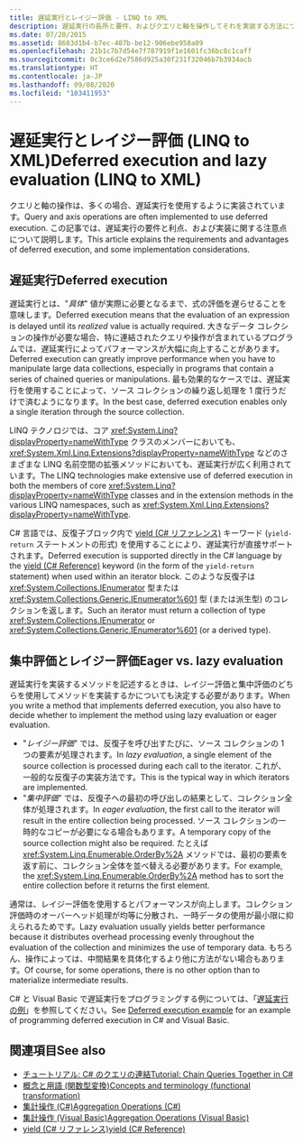 ```yaml
---
title: 遅延実行とレイジー評価 - LINQ to XML
description: 遅延実行の長所と要件、およびクエリと軸を操作してそれを実装する方法について説明します。
ms.date: 07/20/2015
ms.assetid: 8683d1b4-b7ec-407b-be12-906ebe958a09
ms.openlocfilehash: 21b1c7b7d54e7f787919f1e1601fc36bc8c1caff
ms.sourcegitcommit: 0c3ce6d2e7586d925a30f231f32046b7b3934acb
ms.translationtype: HT
ms.contentlocale: ja-JP
ms.lasthandoff: 09/08/2020
ms.locfileid: "103411953"
---
```

# <a name="deferred-execution-and-lazy-evaluation-linq-to-xml"></a><span data-ttu-id="c1d57-103">遅延実行とレイジー評価 (LINQ to XML)</span><span class="sxs-lookup"><span data-stu-id="c1d57-103">Deferred execution and lazy evaluation (LINQ to XML)</span></span>

<span data-ttu-id="c1d57-104">クエリと軸の操作は、多くの場合、遅延実行を使用するように実装されています。</span><span class="sxs-lookup"><span data-stu-id="c1d57-104">Query and axis operations are often implemented to use deferred execution.</span></span> <span data-ttu-id="c1d57-105">この記事では、遅延実行の要件と利点、および実装に関する注意点について説明します。</span><span class="sxs-lookup"><span data-stu-id="c1d57-105">This article explains the requirements and advantages of deferred execution, and some implementation considerations.</span></span>

## <a name="deferred-execution"></a><span data-ttu-id="c1d57-106">遅延実行</span><span class="sxs-lookup"><span data-stu-id="c1d57-106">Deferred execution</span></span>

<span data-ttu-id="c1d57-107">遅延実行とは、"*具体*" 値が実際に必要となるまで、式の評価を遅らせることを意味します。</span><span class="sxs-lookup"><span data-stu-id="c1d57-107">Deferred execution means that the evaluation of an expression is delayed until its *realized* value is actually required.</span></span> <span data-ttu-id="c1d57-108">大きなデータ コレクションの操作が必要な場合、特に連結されたクエリや操作が含まれているプログラムでは、遅延実行によってパフォーマンスが大幅に向上することがあります。</span><span class="sxs-lookup"><span data-stu-id="c1d57-108">Deferred execution can greatly improve performance when you have to manipulate large data collections, especially in programs that contain a series of chained queries or manipulations.</span></span> <span data-ttu-id="c1d57-109">最も効果的なケースでは、遅延実行を使用することによって、ソース コレクションの繰り返し処理を 1 度行うだけで済むようになります。</span><span class="sxs-lookup"><span data-stu-id="c1d57-109">In the best case, deferred execution enables only a single iteration through the source collection.</span></span>

<span data-ttu-id="c1d57-110">LINQ テクノロジでは、コア <xref:System.Linq?displayProperty=nameWithType> クラスのメンバーにおいても、<xref:System.Xml.Linq.Extensions?displayProperty=nameWithType> などのさまざまな LINQ 名前空間の拡張メソッドにおいても、遅延実行が広く利用されています。</span><span class="sxs-lookup"><span data-stu-id="c1d57-110">The LINQ technologies make extensive use of deferred execution in both the members of core <xref:System.Linq?displayProperty=nameWithType> classes and in the extension methods in the various LINQ namespaces, such as <xref:System.Xml.Linq.Extensions?displayProperty=nameWithType>.</span></span>

<span data-ttu-id="c1d57-111">C# 言語では、反復子ブロック内で [yield (C# リファレンス)](../../csharp/language-reference/keywords/yield.md) キーワード (`yield-return` ステートメントの形式) を使用することにより、遅延実行が直接サポートされます。</span><span class="sxs-lookup"><span data-stu-id="c1d57-111">Deferred execution is supported directly in the C# language by the [yield (C# Reference)](../../csharp/language-reference/keywords/yield.md) keyword (in the form of the `yield-return` statement) when used within an iterator block.</span></span> <span data-ttu-id="c1d57-112">このような反復子は <xref:System.Collections.IEnumerator> 型または <xref:System.Collections.Generic.IEnumerator%601> 型 (または派生型) のコレクションを返します。</span><span class="sxs-lookup"><span data-stu-id="c1d57-112">Such an iterator must return a collection of type <xref:System.Collections.IEnumerator> or <xref:System.Collections.Generic.IEnumerator%601> (or a derived type).</span></span>

## <a name="eager-vs-lazy-evaluation"></a><span data-ttu-id="c1d57-113">集中評価とレイジー評価</span><span class="sxs-lookup"><span data-stu-id="c1d57-113">Eager vs. lazy evaluation</span></span>

<span data-ttu-id="c1d57-114">遅延実行を実装するメソッドを記述するときは、レイジー評価と集中評価のどちらを使用してメソッドを実装するかについても決定する必要があります。</span><span class="sxs-lookup"><span data-stu-id="c1d57-114">When you write a method that implements deferred execution, you also have to decide whether to implement the method using lazy evaluation or eager evaluation.</span></span>

- <span data-ttu-id="c1d57-115">"*レイジー評価*" では、反復子を呼び出すたびに、ソース コレクションの 1 つの要素が処理されます。</span><span class="sxs-lookup"><span data-stu-id="c1d57-115">In *lazy evaluation*, a single element of the source collection is processed during each call to the iterator.</span></span> <span data-ttu-id="c1d57-116">これが、一般的な反復子の実装方法です。</span><span class="sxs-lookup"><span data-stu-id="c1d57-116">This is the typical way in which iterators are implemented.</span></span>
- <span data-ttu-id="c1d57-117">"*集中評価*" では、反復子への最初の呼び出しの結果として、コレクション全体が処理されます。</span><span class="sxs-lookup"><span data-stu-id="c1d57-117">In *eager evaluation*, the first call to the iterator will result in the entire collection being processed.</span></span> <span data-ttu-id="c1d57-118">ソース コレクションの一時的なコピーが必要になる場合もあります。</span><span class="sxs-lookup"><span data-stu-id="c1d57-118">A temporary copy of the source collection might also be required.</span></span> <span data-ttu-id="c1d57-119">たとえば <xref:System.Linq.Enumerable.OrderBy%2A> メソッドでは、最初の要素を返す前に、コレクション全体を並べ替える必要があります。</span><span class="sxs-lookup"><span data-stu-id="c1d57-119">For example, the <xref:System.Linq.Enumerable.OrderBy%2A> method has to sort the entire collection before it returns the first element.</span></span>

<span data-ttu-id="c1d57-120">通常は、レイジー評価を使用するとパフォーマンスが向上します。コレクション評価時のオーバーヘッド処理が均等に分散され、一時データの使用が最小限に抑えられるためです。</span><span class="sxs-lookup"><span data-stu-id="c1d57-120">Lazy evaluation usually yields better performance because it distributes overhead processing evenly throughout the evaluation of the collection and minimizes the use of temporary data.</span></span> <span data-ttu-id="c1d57-121">もちろん、操作によっては、中間結果を具体化するより他に方法がない場合もあります。</span><span class="sxs-lookup"><span data-stu-id="c1d57-121">Of course, for some operations, there is no other option than to materialize intermediate results.</span></span>

<span data-ttu-id="c1d57-122">C# と Visual Basic で遅延実行をプログラミングする例については、「[遅延実行の例](deferred-execution-example.md)」を参照してください。</span><span class="sxs-lookup"><span data-stu-id="c1d57-122">See [Deferred execution example](deferred-execution-example.md) for an example of programming deferred execution in C# and Visual Basic.</span></span>

## <a name="see-also"></a><span data-ttu-id="c1d57-123">関連項目</span><span class="sxs-lookup"><span data-stu-id="c1d57-123">See also</span></span>

- [<span data-ttu-id="c1d57-124">チュートリアル: C# のクエリの連結</span><span class="sxs-lookup"><span data-stu-id="c1d57-124">Tutorial: Chain Queries Together in C#</span></span>](chain-queries-example.md)
- [<span data-ttu-id="c1d57-125">概念と用語 (関数型変換)</span><span class="sxs-lookup"><span data-stu-id="c1d57-125">Concepts and terminology (functional transformation)</span></span>](concepts-terminology-functional-transformation.md)
- [<span data-ttu-id="c1d57-126">集計操作 (C#)</span><span class="sxs-lookup"><span data-stu-id="c1d57-126">Aggregation Operations (C#)</span></span>](../../csharp/programming-guide/concepts/linq/aggregation-operations.md)
- [<span data-ttu-id="c1d57-127">集計操作 (Visual Basic)</span><span class="sxs-lookup"><span data-stu-id="c1d57-127">Aggregation Operations (Visual Basic)</span></span>](../../visual-basic/programming-guide/concepts/linq/aggregation-operations.md)
- [<span data-ttu-id="c1d57-128">yield (C# リファレンス)</span><span class="sxs-lookup"><span data-stu-id="c1d57-128">yield (C# Reference)</span></span>](../../csharp/language-reference/keywords/yield.md)
